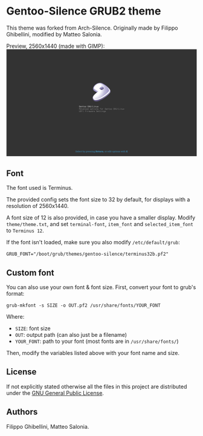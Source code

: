 # Gentoo-Silence GRUB2 theme

This theme was forked from Arch-Silence.
Originally made by Filippo Ghibellini, modified by Matteo Salonia.

Preview, 2560x1440 (made with GIMP):
![Preview](Preview.png)

## Font
The font used is Terminus.

The provided config sets the font size to 32 by default,
for displays with a resolution of 2560x1440.

A font size of 12 is also provided, in case you have a smaller display.
Modify `theme/theme.txt`, and set `terminal-font`, `item_font` and
`selected_item_font` to `Terminus 12`.

If the font isn't loaded, make sure you also modify `/etc/default/grub`:

```
GRUB_FONT="/boot/grub/themes/gentoo-silence/terminus32b.pf2"
```

## Custom font
You can also use your own font & font size.
First, convert your font to grub's format:

```
grub-mkfont -s SIZE -o OUT.pf2 /usr/share/fonts/YOUR_FONT
```

Where:
- `SIZE`: font size
- `OUT`: output path (can also just be a filename)
- `YOUR_FONT`: path to your font (most fonts are in `/usr/share/fonts/`)

Then, modify the variables listed above with your font name and size.

## License
If not explicitly stated otherwise all the files in this project are distributed under the [GNU General Public License](./COPYING).

## Authors
Filippo Ghibellini, Matteo Salonia.

